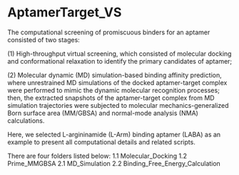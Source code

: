 # AptamerTarget_VS
The computational screening of promiscuous binders for an aptamer consisted of two stages: 

(1) High-throughput virtual screening, which consisted of molecular docking and conformational relaxation to identify the primary candidates of aptamer;

(2) Molecular dynamic (MD) simulation-based binding affinity prediction, where unrestrained MD simulations of the docked aptamer-target complex were performed to mimic the dynamic molecular recognition processes; then, the extracted snapshots of the aptamer-target complex from MD simulation trajectories were subjected to molecular mechanics-generalized Born surface area (MM/GBSA) and normal-mode analysis (NMA) calculations.

Here, we selected L-argininamide (L-Arm) binding aptamer (LABA) as an example to present all computational details and related scripts.

There are four folders listed below:
1.1 Molecular_Docking
1.2 Prime_MMGBSA
2.1 MD_Simulation
2.2 Binding_Free_Energy_Calculation

